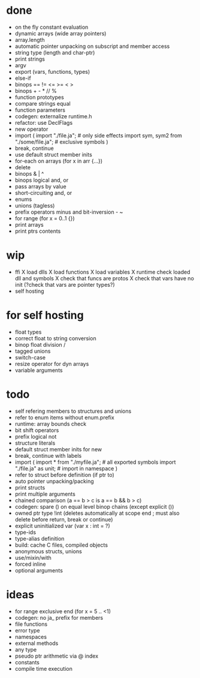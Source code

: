 # done

* on the fly constant evaluation
* dynamic arrays (wide array pointers)
* array.length
* automatic pointer unpacking on subscript and member access
* string type (length and char-ptr)
* print strings
* argv
* export (vars, functions, types)
* else-if
* binops == != <= >= < >
* binops + - * // %
* function prototypes
* compare strings equal
* function parameters
* codegen: externalize runtime.h
* refactor: use DeclFlags
* new operator
* import (
	import "./file.ja"; # only side effects
	import sym, sym2 from "./some/file.ja"; # exclusive symbols
	)
* break, continue
* use default struct member inits
* for-each on arrays (for x in arr {...})
* delete
* binops & | ^
* binops logical and, or
* pass arrays by value
* short-circuiting and, or
* enums
* unions (tagless)
* prefix operators minus and bit-inversion - ~
* for range (for x = 0..1 {})
* print arrays
* print ptrs contents

# wip

* ffi
	X load dlls
	X load functions
	X load variables
	X runtime check loaded dll and symbols
	X check that funcs are protos
	X check that vars have no init
	(?check that vars are pointer types?)
* self hosting

# for self hosting

* float types
* correct float to string conversion
* binop float division /
* tagged unions
* switch-case
* resize operator for dyn arrays
* variable arguments

# todo

* self refering members to structures and unions
* refer to enum items without enum.prefix
* runtime: array bounds check
* bit shift operators
* prefix logical not
* structure literals
* default struct member inits for new
* break, continue with labels
* import (
	import * from "./myfile.ja"; # all exported symbols
	import "./file.ja" as unit; # import in namespace
	)
* refer to struct before definition (if ptr to)
* auto pointer unpacking/packing
* print structs
* print multiple arguments
* chained comparison (a == b > c  is  a == b && b > c)
* codegen: spare () on equal level binop chains (except explicit ())
* owned ptr type !int (deletes automatically at scope end
	; must also delete before return, break or continue)
* explicit uninitialized var (var x : int = ?)
* type-ids
* type-alias definition
* build: cache C files, compiled objects
* anonymous structs, unions
* use/mixin/with
* forced inline
* optional arguments

# ideas

* for range exclusive end (for x = 5 .. <1)
* codegen: no ja_ prefix for members
* file functions
* error type
* namespaces
* external methods
* any type
* pseudo ptr arithmetic via @ index
* constants
* compile time execution
